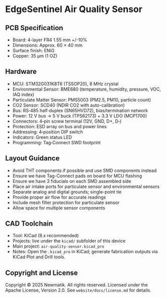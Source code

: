 # EdgeSentinel Air Quality Sensor

## PCB Specification

- Board: 4-layer FR4 1.55 mm +/-10%
- Dimensions: Approx. 60 × 40 mm
- Surface finish: ENIG
- Copper: 35 µm (1 OZ)

## Hardware

- MCU: STM32G031K8T6 (TSSOP20), 8 MHz crystal
- Environmental Sensor: BME680 (temperature, humidity, pressure, VOC, IAQ index)
- Particulate Matter Sensor: PMS5003 (PM2.5, PM10, particle count)
- CO2 Sensor: SCD40 (NDIR CO2 with auto-calibration)
- Bus: RS‑485 half‑duplex (SN65HVD72), bias/termination network
- Power: 12 V bus → 5 V buck (TPS62173) + 3.3 V LDO (MCP1700)
- Connectors: 4‑pin screw terminal (12V, GND, D+, D‑)
- Protection: ESD array on bus and power lines
- Addressing: 4‑position DIP switch
- Indicators: Green status LED
- Programming: Tag‑Connect SWD footprint

## Layout Guidance

- Avoid THT components if possible and use SMD components instead
- Ensure we have Tag-Connect pads on board for MCU flashing
- Ensure we have 3 fiducials on each SMD assembled side
- Place air intake ports for particulate sensor and environmental sensors
- Separate analog and digital grounds; single-point tie
- Provide proper air flow for accurate readings
- Include mesh filter protection for particulate sensor
- Allow space for multiple sensor components

## CAD Toolchain

- Tool: KiCad (8.x recommended)
- Projects: live under the `kicad/` subfolder of this device
- Main project: `air-quality-sensor.kicad_pro`
- Notes: Open the `.kicad_pro` in KiCad; generate fabrication outputs via KiCad Plot and Drill tools.

## Copyright and License

Copyright © 2025 Newmatik. All rights reserved.
Licensed under the Apache License, Version 2.0. See `website/docs/license.md` for details.
